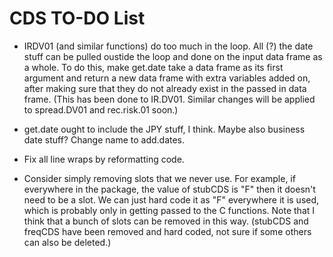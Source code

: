CDS TO-DO List
========================================================
* IRDV01 (and similar functions) do too much in the loop. All (?) the date stuff can be pulled oustide the loop and done on the input data frame as a whole. To do this, make get.date take a data frame as its first argument and return a new data frame with extra variables added on, after making sure that they do not already exist in the passed in data frame. (This has been done to IR.DV01. Similar changes will be applied to spread.DV01 and rec.risk.01 soon.)

* get.date ought to include the JPY stuff, I think. Maybe also business date stuff? Change name to add.dates.

* Fix all line wraps by reformatting code.

* Consider simply removing slots that we never use. For example, if everywhere in the package, the value of stubCDS is "F" then it doesn't need to be a slot. We can just hard code it as "F" everywhere it is used, which is probably only in getting passed to the C functions. Note that I think that a bunch of slots can be removed in this way. (stubCDS and freqCDS have been removed and hard coded, not sure if some others can also be deleted.)
